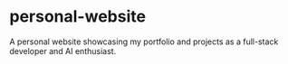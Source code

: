 # personal-website
A personal website showcasing my portfolio and projects as a full-stack developer and AI enthusiast.
